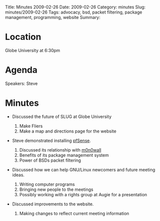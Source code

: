 Title: Minutes 2009-02-26
Date: 2009-02-26
Category: minutes
Slug: minutes/2009-02-26
Tags: advocacy, bsd, packet filtering, package management, programming,
website Summary:

Location
========

Globe University at 6:30pm

Agenda
======

Speakers: Steve

Minutes
=======

-   Discussed the future of SLUG at Globe University
    1.  Make Fliers
    2.  Make a map and directions page for the website

-   Steve demonstrated installing [pfSense](http://www.pfsense.org/).
    1.  Discussed its relationship with [m0n0wall](http://m0n0.ch/wall/)
    2.  Benefits of its package management system
    3.  Power of BSDs packet filtering

-   Discussed how we can help GNU/Linux newcomers and future meeting
    ideas.
    1.  Writing computer programs
    2.  Bringing new people to the meetings
    3.  Possibly working with a rights group at Augie for a presentation

-   Discussed improvements to the website.
    1.  Making changes to reflect current meeting information

